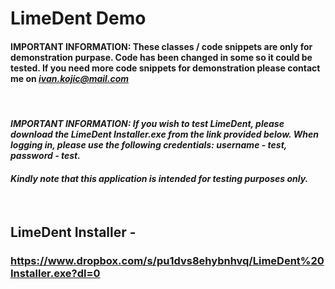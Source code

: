 # LimeDent Demo

#### <strong>IMPORTANT INFORMATION:</strong> These classes / code snippets are only for demonstration purpase. Code has been changed in some so it could be tested. If you need more code snippets for demonstration please contact me on <em>ivan.kojic@mail.com</em>

<br>

#### <em><strong>IMPORTANT INFORMATION:</strong> If you wish to test LimeDent, please download the LimeDent Installer.exe from the link provided below. When logging in, please use the following credentials: username - <strong>test</strong>, password - <strong>test</strong>. 
#### Kindly note that this application is intended for testing purposes only.</em>

<br>

## <strong>LimeDent Installer -</strong> 
### https://www.dropbox.com/s/pu1dvs8ehybnhvq/LimeDent%20Installer.exe?dl=0 
<br>


